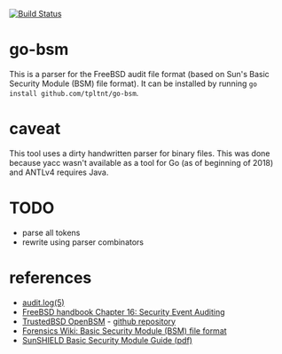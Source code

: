 [![Build Status](https://travis-ci.org/tpltnt/go-bsm.svg?branch=master)](https://travis-ci.org/tpltnt/go-bsm)

# go-bsm

This is a parser for the FreeBSD audit file format (based on Sun's Basic Security Module (BSM) file format).
It can be installed by running `go install github.com/tpltnt/go-bsm`.

# caveat
This tool uses a dirty handwritten parser for binary files. This was done because yacc wasn't available as
a tool for Go (as of beginning of 2018) and ANTLv4 requires Java.

# TODO
* parse all tokens
* rewrite using parser combinators

# references
* [audit.log(5)](https://www.freebsd.org/cgi/man.cgi?query=audit.log&apropos=0&sektion=0&arch=default&format=html)
* [FreeBSD handbook Chapter 16: Security Event Auditing](https://www.freebsd.org/doc/handbook/audit.html)
* [TrustedBSD OpenBSM](http://trustedbsd.org/openbsm.html) - [github repository](https://github.com/openbsm/openbsm)
* [Forensics Wiki: Basic Security Module (BSM) file format](http://forensicswiki.org/wiki/Basic_Security_Module_(BSM)_file_format)
* [SunSHIELD Basic Security Module Guide (pdf)](https://docs.oracle.com/cd/E19457-01/801-6636/801-6636.pdf)
